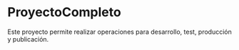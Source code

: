 # ProyectoCompleto

Este proyecto permite realizar operaciones
para desarrollo, test, producción y publicación. 
